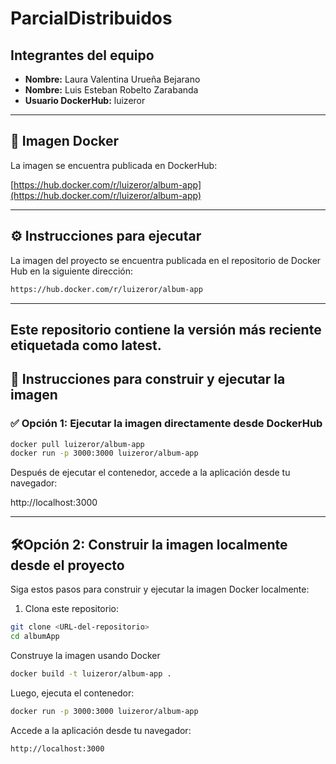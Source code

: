 # ParcialDistribuidos
##  Integrantes del equipo

- **Nombre:** Laura Valentina Urueña Bejarano  
- **Nombre:** Luis Esteban Robelto Zarabanda  
- **Usuario DockerHub:** luizeror 


---

## 🐳 Imagen Docker

La imagen se encuentra publicada en DockerHub:

 [https://hub.docker.com/r/luizeror/album-app](https://hub.docker.com/r/luizeror/album-app)

---

## ⚙️ Instrucciones para ejecutar

La imagen del proyecto se encuentra publicada en el repositorio de Docker Hub en la siguiente dirección:

```bash 
https://hub.docker.com/r/luizeror/album-app
```

---
Este repositorio contiene la versión más reciente etiquetada como latest.
---
## 🚀 Instrucciones para construir y ejecutar la imagen

### ✅ Opción 1: Ejecutar la imagen directamente desde DockerHub

```bash
docker pull luizeror/album-app
docker run -p 3000:3000 luizeror/album-app
```

Después de ejecutar el contenedor, accede a la aplicación desde tu navegador:

http://localhost:3000

---
## 🛠Opción 2: Construir la imagen localmente desde el proyecto

Siga estos pasos para construir y ejecutar la imagen Docker localmente:

1. Clona este repositorio:

```bash
git clone <URL-del-repositorio>
cd albumApp
```
Construye la imagen usando Docker

```bash
docker build -t luizeror/album-app .
```


Luego, ejecuta el contenedor:

```bash
docker run -p 3000:3000 luizeror/album-app
```

Accede a la aplicación desde tu navegador:

```bash
http://localhost:3000
```



